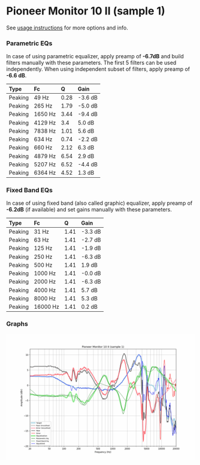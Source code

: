 # Pioneer Monitor 10 II (sample 1)
See [usage instructions](https://github.com/jaakkopasanen/AutoEq#usage) for more options and info.

### Parametric EQs
In case of using parametric equalizer, apply preamp of **-6.7dB** and build filters manually
with these parameters. The first 5 filters can be used independently.
When using independent subset of filters, apply preamp of **-6.6 dB**.

| Type    | Fc      |    Q | Gain    |
|:--------|:--------|:-----|:--------|
| Peaking | 49 Hz   | 0.28 | -3.6 dB |
| Peaking | 265 Hz  | 1.79 | -5.0 dB |
| Peaking | 1650 Hz | 3.44 | -9.4 dB |
| Peaking | 4129 Hz | 3.4  | 5.0 dB  |
| Peaking | 7838 Hz | 1.01 | 5.6 dB  |
| Peaking | 634 Hz  | 0.74 | -2.2 dB |
| Peaking | 660 Hz  | 2.12 | 6.3 dB  |
| Peaking | 4879 Hz | 6.54 | 2.9 dB  |
| Peaking | 5207 Hz | 6.52 | -4.4 dB |
| Peaking | 6364 Hz | 4.52 | 1.3 dB  |

### Fixed Band EQs
In case of using fixed band (also called graphic) equalizer, apply preamp of **-6.2dB**
(if available) and set gains manually with these parameters.

| Type    | Fc       |    Q | Gain    |
|:--------|:---------|:-----|:--------|
| Peaking | 31 Hz    | 1.41 | -3.3 dB |
| Peaking | 63 Hz    | 1.41 | -2.7 dB |
| Peaking | 125 Hz   | 1.41 | -1.9 dB |
| Peaking | 250 Hz   | 1.41 | -6.3 dB |
| Peaking | 500 Hz   | 1.41 | 1.9 dB  |
| Peaking | 1000 Hz  | 1.41 | -0.0 dB |
| Peaking | 2000 Hz  | 1.41 | -6.3 dB |
| Peaking | 4000 Hz  | 1.41 | 5.7 dB  |
| Peaking | 8000 Hz  | 1.41 | 5.3 dB  |
| Peaking | 16000 Hz | 1.41 | 0.2 dB  |

### Graphs
![](./Pioneer%20Monitor%2010%20II%20(sample%201).png)